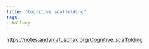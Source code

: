 ```yaml
---
title: "Cognitive scaffolding"
tags:
- hallway
---
```


https://notes.andymatuschak.org/Cognitive_scaffolding